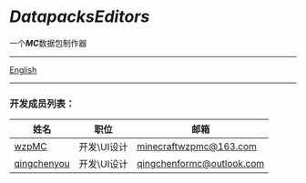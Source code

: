 # ***DatapacksEditors***
一个***MC***数据包制作器
***
[English](https://github.com/Wzp-2008/DatapacksEditors/blob/master/README.md)
***
### 开发成员列表：

| 姓名                                                 | 职位      | 邮箱                        |
|----------------------------------------------------|---------|---------------------------|
| [wzpMC](https://github.com/Wzp-2008)               | 开发\UI设计 | minecraftwzpmc@163.com    |
| [qingchenyou](https://github.com/qingchenyouforcc) | 开发\UI设计 | qingchenformc@outlook.com |

